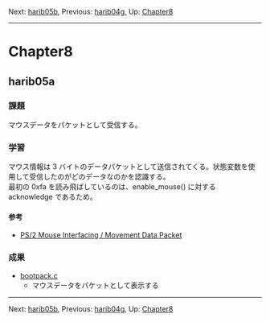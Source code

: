 Next: [harib05b](harib05b.md), Previous: [harib04g](harib04g.md), Up: [Chapter8](chapter8.md)

----

# Chapter8

## harib05a

### 課題

マウスデータをパケットとして受信する。

### 学習

マウス情報は 3 バイトのデータパケットとして送信されてくる。状態変数を使用して受信したのがどのデータなのかを認識する。  
最初の 0xfa を読み飛ばしているのは、enable_mouse() に対する acknowledge であるため。

#### 参考

- [PS/2 Mouse Interfacing / Movement Data Packet](https://web.archive.org/web/20180202180653/http://www.computer-engineering.org/ps2mouse/#Movement_Data_Packet)

### 成果

- [bootpack.c](/bootpack.c)
    - マウスデータをパケットとして表示する

----

Next: [harib05b](harib05b.md), Previous: [harib04g](harib04g.md), Up: [Chapter8](chapter8.md)

